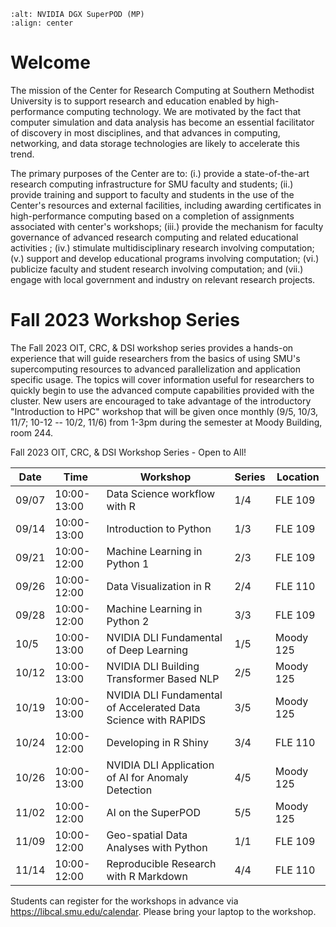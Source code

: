 ```{image} ./images/superpod.jpg
:alt: NVIDIA DGX SuperPOD (MP)
:align: center
```

# Welcome

The mission of the Center for Research Computing at Southern Methodist
University is to support research and education enabled by high-performance
computing technology. We are motivated by the fact that computer simulation and
data analysis has become an essential facilitator of discovery in most
disciplines, and that advances in computing, networking, and data storage
technologies are likely to accelerate this trend.

The primary purposes of the Center are to: (i.) provide a state-of-the-art
research computing infrastructure for SMU faculty and students; (ii.) provide
training and support to faculty and students in the use of the Center's
resources and external facilities, including awarding certificates in
high-performance computing based on a completion of assignments associated with
center's workshops; (iii.) provide the mechanism for faculty governance of
advanced research computing and related educational activities ; (iv.)
stimulate multidisciplinary research involving computation; (v.) support and
develop educational programs involving computation; (vi.) publicize faculty and
student research involving computation; and (vii.) engage with local government
and industry on relevant research projects.

# Fall 2023 Workshop Series

The Fall 2023 OIT, CRC, & DSI workshop series provides a hands-on experience
that will guide researchers from the basics of using SMU's supercomputing
resources to advanced parallelization and application specific usage. The
topics will cover information useful for researchers to quickly begin to use
the advanced compute capabilities provided with the cluster. New users are
encouraged to take advantage of the introductory "Introduction to HPC" workshop
that will be given once monthly (9/5, 10/3, 11/7; 10-12 -- 10/2, 11/6) from 1-3pm during the semester at Moody Building, room 244.

Fall 2023 OIT, CRC, & DSI Workshop Series - Open to All!

| Date  | Time        | Workshop                    								   | Series | Location |
| ----- | ----------- | -------------------------------------------------------------- | ------ | -------- |
| 09/07 | 10:00-13:00 | Data Science workflow with R  								   | 1/4    | FLE 109  |
| 09/14 | 10:00-13:00 | Introduction to Python        								   | 1/3    | FLE 109  |
| 09/21 | 10:00-12:00 | Machine Learning in Python 1 								   | 2/3    | FLE 109  |
| 09/26 | 10:00-12:00 | Data Visualization in R 								 	   | 2/4    | FLE 110  |
| 09/28 | 10:00-12:00 | Machine Learning in Python 2  								   | 3/3    | FLE 109  |
| 10/5  | 10:00-13:00 | NVIDIA DLI Fundamental of Deep Learning 					   | 1/5    | Moody 125|
| 10/12 | 10:00-13:00 | NVIDIA DLI Building Transformer Based NLP 					   | 2/5    | Moody 125|
| 10/19 | 10:00-13:00 | NVIDIA DLI Fundamental of Accelerated Data Science with RAPIDS | 3/5    | Moody 125|
| 10/24 | 10:00-12:00 | Developing in R Shiny						  	 			   | 3/4    | FLE 110  |
| 10/26 | 10:00-13:00 | NVIDIA DLI Application of AI for Anomaly Detection 			   | 4/5    | Moody 125|
| 11/02 | 10:00-12:00 | AI on the SuperPOD 											   | 5/5    | Moody 125|
| 11/09 | 10:00-12:00 | Geo-spatial Data Analyses with Python 						   | 1/1    | FLE 109  |
| 11/14 | 10:00-12:00 | Reproducible Research with R Markdown 						   | 4/4    | FLE 110  |

Students can register for the workshops in advance via https://libcal.smu.edu/calendar. Please bring your laptop to the workshop.
